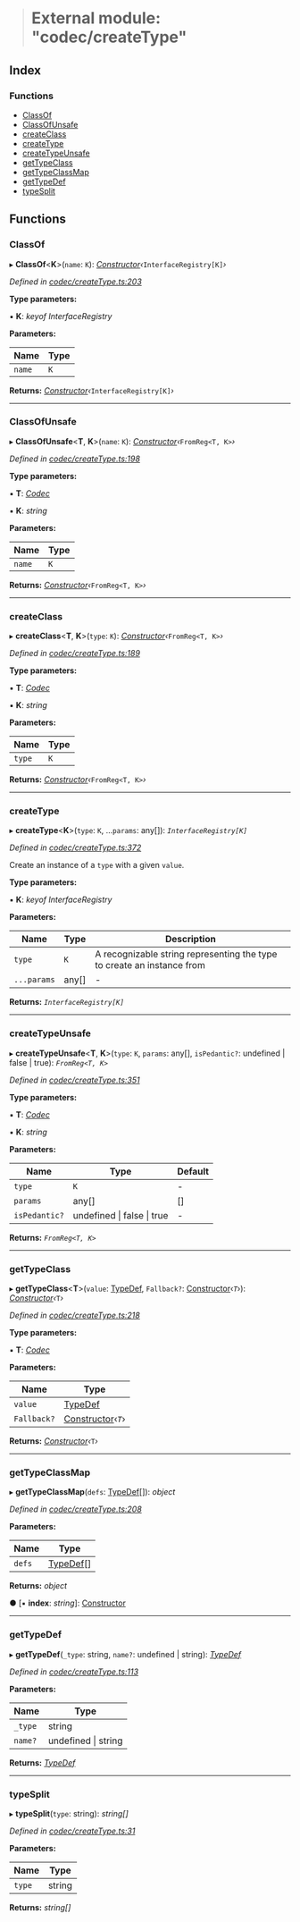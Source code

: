 > # External module: "codec/createType"

## Index

### Functions

* [ClassOf](_codec_createtype_.md#classof)
* [ClassOfUnsafe](_codec_createtype_.md#classofunsafe)
* [createClass](_codec_createtype_.md#createclass)
* [createType](_codec_createtype_.md#createtype)
* [createTypeUnsafe](_codec_createtype_.md#createtypeunsafe)
* [getTypeClass](_codec_createtype_.md#gettypeclass)
* [getTypeClassMap](_codec_createtype_.md#gettypeclassmap)
* [getTypeDef](_codec_createtype_.md#gettypedef)
* [typeSplit](_codec_createtype_.md#typesplit)

## Functions

###  ClassOf

▸ **ClassOf**<**K**>(`name`: `K`): *[Constructor](../interfaces/_types_.constructor.md)‹*`InterfaceRegistry[K]`*›*

*Defined in [codec/createType.ts:203](https://github.com/polkadot-js/api/blob/19c3e4b/packages/types/src/codec/createType.ts#L203)*

**Type parameters:**

▪ **K**: *keyof InterfaceRegistry*

**Parameters:**

Name | Type |
------ | ------ |
`name` | `K` |

**Returns:** *[Constructor](../interfaces/_types_.constructor.md)‹*`InterfaceRegistry[K]`*›*

___

###  ClassOfUnsafe

▸ **ClassOfUnsafe**<**T**, **K**>(`name`: `K`): *[Constructor](../interfaces/_types_.constructor.md)‹*`FromReg<T, K>`*›*

*Defined in [codec/createType.ts:198](https://github.com/polkadot-js/api/blob/19c3e4b/packages/types/src/codec/createType.ts#L198)*

**Type parameters:**

▪ **T**: *[Codec](../interfaces/_types_.codec.md)*

▪ **K**: *string*

**Parameters:**

Name | Type |
------ | ------ |
`name` | `K` |

**Returns:** *[Constructor](../interfaces/_types_.constructor.md)‹*`FromReg<T, K>`*›*

___

###  createClass

▸ **createClass**<**T**, **K**>(`type`: `K`): *[Constructor](../interfaces/_types_.constructor.md)‹*`FromReg<T, K>`*›*

*Defined in [codec/createType.ts:189](https://github.com/polkadot-js/api/blob/19c3e4b/packages/types/src/codec/createType.ts#L189)*

**Type parameters:**

▪ **T**: *[Codec](../interfaces/_types_.codec.md)*

▪ **K**: *string*

**Parameters:**

Name | Type |
------ | ------ |
`type` | `K` |

**Returns:** *[Constructor](../interfaces/_types_.constructor.md)‹*`FromReg<T, K>`*›*

___

###  createType

▸ **createType**<**K**>(`type`: `K`, ...`params`: any[]): *`InterfaceRegistry[K]`*

*Defined in [codec/createType.ts:372](https://github.com/polkadot-js/api/blob/19c3e4b/packages/types/src/codec/createType.ts#L372)*

Create an instance of a `type` with a given `value`.

**Type parameters:**

▪ **K**: *keyof InterfaceRegistry*

**Parameters:**

Name | Type | Description |
------ | ------ | ------ |
`type` | `K` | A recognizable string representing the type to create an instance from |
`...params` | any[] | - |

**Returns:** *`InterfaceRegistry[K]`*

___

###  createTypeUnsafe

▸ **createTypeUnsafe**<**T**, **K**>(`type`: `K`, `params`: any[], `isPedantic?`: undefined | false | true): *`FromReg<T, K>`*

*Defined in [codec/createType.ts:351](https://github.com/polkadot-js/api/blob/19c3e4b/packages/types/src/codec/createType.ts#L351)*

**Type parameters:**

▪ **T**: *[Codec](../interfaces/_types_.codec.md)*

▪ **K**: *string*

**Parameters:**

Name | Type | Default |
------ | ------ | ------ |
`type` | `K` | - |
`params` | any[] |  [] |
`isPedantic?` | undefined \| false \| true | - |

**Returns:** *`FromReg<T, K>`*

___

###  getTypeClass

▸ **getTypeClass**<**T**>(`value`: [TypeDef](../interfaces/_codec_types_.typedef.md), `Fallback?`: [Constructor](../interfaces/_types_.constructor.md)‹*`T`*›): *[Constructor](../interfaces/_types_.constructor.md)‹*`T`*›*

*Defined in [codec/createType.ts:218](https://github.com/polkadot-js/api/blob/19c3e4b/packages/types/src/codec/createType.ts#L218)*

**Type parameters:**

▪ **T**: *[Codec](../interfaces/_types_.codec.md)*

**Parameters:**

Name | Type |
------ | ------ |
`value` | [TypeDef](../interfaces/_codec_types_.typedef.md) |
`Fallback?` | [Constructor](../interfaces/_types_.constructor.md)‹*`T`*› |

**Returns:** *[Constructor](../interfaces/_types_.constructor.md)‹*`T`*›*

___

###  getTypeClassMap

▸ **getTypeClassMap**(`defs`: [TypeDef](../interfaces/_codec_types_.typedef.md)[]): *object*

*Defined in [codec/createType.ts:208](https://github.com/polkadot-js/api/blob/19c3e4b/packages/types/src/codec/createType.ts#L208)*

**Parameters:**

Name | Type |
------ | ------ |
`defs` | [TypeDef](../interfaces/_codec_types_.typedef.md)[] |

**Returns:** *object*

● \[▪ **index**: *string*\]: [Constructor](../interfaces/_types_.constructor.md)

___

###  getTypeDef

▸ **getTypeDef**(`_type`: string, `name?`: undefined | string): *[TypeDef](../interfaces/_codec_types_.typedef.md)*

*Defined in [codec/createType.ts:113](https://github.com/polkadot-js/api/blob/19c3e4b/packages/types/src/codec/createType.ts#L113)*

**Parameters:**

Name | Type |
------ | ------ |
`_type` | string |
`name?` | undefined \| string |

**Returns:** *[TypeDef](../interfaces/_codec_types_.typedef.md)*

___

###  typeSplit

▸ **typeSplit**(`type`: string): *string[]*

*Defined in [codec/createType.ts:31](https://github.com/polkadot-js/api/blob/19c3e4b/packages/types/src/codec/createType.ts#L31)*

**Parameters:**

Name | Type |
------ | ------ |
`type` | string |

**Returns:** *string[]*